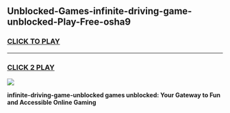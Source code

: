 
## Unblocked-Games-infinite-driving-game-unblocked-Play-Free-osha9
<h3>
<a href="https://premium76.site?title=infinite-driving-game-unblocked&ref=23A">CLICK TO PLAY</a></h3>
<hr>

<h3>
<a href="https://premium76.site?title=infinite-driving-game-unblocked&ref=23A">CLICK 2 PLAY</a>
  
</h3>

<a href="https://premium76.site?title=infinite-driving-game-unblocked&ref=23A"><img src="https://clearcache.store/games.png"></a>


**infinite-driving-game-unblocked games unblocked: Your Gateway to Fun and Accessible Online Gaming**
